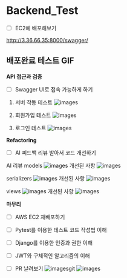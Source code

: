 # Backend_Test


- [ ]  EC2에 배포해보기

http://3.36.66.35:8000/swagger/ 

## 배포완료 테스트 GIF

**API 접근과 검증**

- [ ]  Swagger UI로 접속 가능하게 하기

1. 서버 작동 테스트
![images](images/url.gif)

2. 회원가입 테스트
![images](images/signup.gif)

3. 로그인 테스트
![images](images/login.gif)

**Refactoring**

- [ ] AI 피드백 리뷰 받아서 코드 개선하기

AI 리뷰 
models
![images](images/models.png)
개선된 사항
![images](images/modelscode.png)

serializers
![images](images/serializers.png)
개선된 사항
![images](images/serializerscode.png)


views
![images](images/views.png)
개선된 사항
![images](images/viewscode.png)

**마무리**

- [ ]  AWS EC2 재배포하기




- [ ]  Pytest를 이용한 테스트 코드 작성법 이해

- [ ]  Django를 이용한 인증과 권한 이해


- [ ]  JWT와 구체적인 알고리즘의 이해


- [ ]  PR 날려보기
![images](images/pr.png)git 
![images](images/pr2.png)





